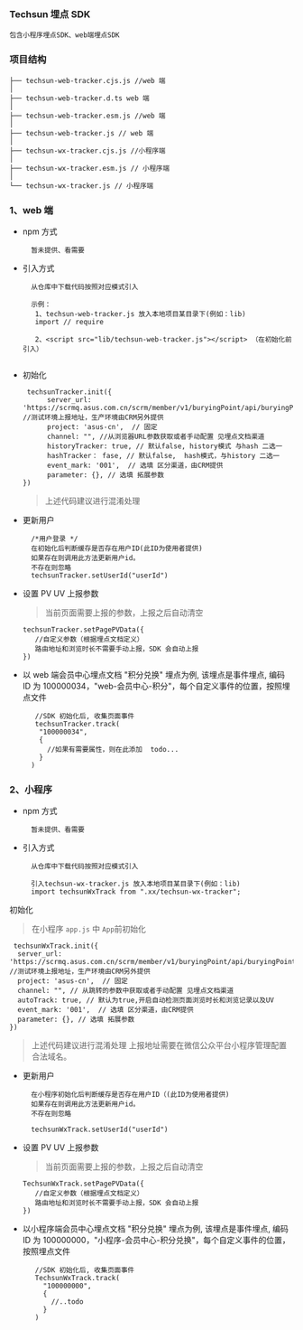 <!--
 * @Author: Gaolu
 * @Date: 2022-09-02 10:16:44
-->

### Techsun 埋点 SDK

    包含小程序埋点SDK、web端埋点SDK

### 项目结构

```
├── techsun-web-tracker.cjs.js //web 端
│
├── techsun-web-tracker.d.ts web 端
│
├── techsun-web-tracker.esm.js //web 端
│
├── techsun-web-tracker.js // web 端
│
├── techsun-wx-tracker.cjs.js //小程序端
│
├── techsun-wx-tracker.esm.js // 小程序端
│
└── techsun-wx-tracker.js // 小程序端
```

### 1、web 端

- npm 方式

  ```
    暂未提供、看需要
  ```

- 引入方式

  ```
    从仓库中下载代码按照对应模式引入

    示例：
     1、techsun-web-tracker.js 放入本地项目某目录下(例如：lib)
     import // require

     2、<script src="lib/techsun-web-tracker.js"></script> （在初始化前引入）


  ```

- 初始化

  ```
   techsunTracker.init({
        server_url: 'https://scrmq.asus.com.cn/scrm/member/v1/buryingPoint/api/buryingPointEventSyncFE',  //测试环境上报地址，生产环境由CRM另外提供
        project: 'asus-cn',  // 固定
        channel: "", //从浏览器URL参数获取或者手动配置 见埋点文档渠道
        historyTracker: true, // 默认false, history模式 与hash 二选一
        hashTracker： fase, // 默认false,  hash模式，与history 二选一
        event_mark: '001',  // 选填 区分渠道，由CRM提供
        parameter: {}, // 选填 拓展参数
  })
  ```
  > 上述代码建议进行混淆处理

- 更新用户

  ```
    /*用户登录 */
    在初始化后判断缓存是否存在用户ID(此ID为使用者提供)
    如果存在则调用此方法更新用户id。
    不存在则忽略
    techsunTracker.setUserId("userId")
  ```

- 设置 PV UV 上报参数

  > 当前页面需要上报的参数，上报之后自动清空

  ```
  techsunTracker.setPagePVData({
     //自定义参数（根据埋点文档定义）
     路由地址和浏览时长不需要手动上报，SDK 会自动上报
  })

  ```

- 以 web 端会员中心埋点文档 "积分兑换" 埋点为例, 该埋点是事件埋点, 编码 ID 为 100000034，"web-会员中心-积分"，每个自定义事件的位置，按照埋点文件

  ```
     //SDK 初始化后, 收集页面事件
     techsunTracker.track(
      "100000034",
      {
        //如果有需要属性，则在此添加  todo...
      }
    )
  ```

### 2、小程序

- npm 方式

  ```
    暂未提供、看需要
  ```

- 引入方式

  ```
    从仓库中下载代码按照对应模式引入

    引入techsun-wx-tracker.js 放入本地项目某目录下(例如：lib)
    import techsunWxTrack from ".xx/techsun-wx-tracker";
  ```

初始化

> 在小程序 `app.js` 中 `App`前初始化

```
 techsunWxTrack.init({
  server_url: 'https://scrmq.asus.com.cn/scrm/member/v1/buryingPoint/api/buryingPointEventSyncFE',  //测试环境上报地址，生产环境由CRM另外提供
  project: 'asus-cn',  // 固定
  channel: "", // 从跳转的参数中获取或者手动配置 见埋点文档渠道
  autoTrack: true, // 默认为true,开启自动检测页面浏览时长和浏览记录以及UV
  event_mark: '001',  // 选填 区分渠道，由CRM提供
  parameter: {}, // 选填 拓展参数
})
```
> 上述代码建议进行混淆处理
> 上报地址需要在微信公众平台小程序管理配置合法域名。

- 更新用户

  ```
    在小程序初始化后判断缓存是否存在用户ID（(此ID为使用者提供)
    如果存在则调用此方法更新用户id。
    不存在则忽略

    techsunWxTrack.setUserId("userId")
  ```

- 设置 PV UV 上报参数

  > 当前页面需要上报的参数，上报之后自动清空

  ```
  TechsunWxTrack.setPagePVData({
     //自定义参数（根据埋点文档定义）
     路由地址和浏览时长不需要手动上报，SDK 会自动上报
  })

  ```

- 以小程序端会员中心埋点文档 "积分兑换" 埋点为例, 该埋点是事件埋点, 编码 ID 为 100000000，"小程序-会员中心-积分兑换"，每个自定义事件的位置，按照埋点文件

  ```
     //SDK 初始化后, 收集页面事件
     TechsunWxTrack.track(
       "100000000",
       {
         //..todo
       }
     )
  ```
